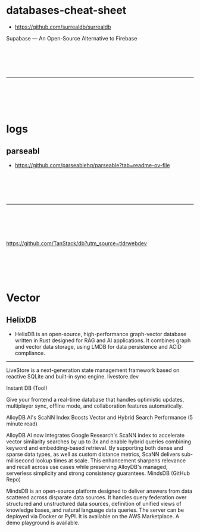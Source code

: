 # databases-cheat-sheet


- https://github.com/surrealdb/surrealdb


 Supabase — An Open-Source Alternative to Firebase


<br><br>
<br><br>

---

<br><br>
<br><br>


# logs

## parseabl
- https://github.com/parseablehq/parseable?tab=readme-ov-file









<br><br>
<br><br>

---

<br><br>
<br><br>

https://github.com/TanStack/db?utm_source=tldrwebdev


<br><br>
<br><br>


# Vector

## HelixDB 
- HelixDB is an open-source, high-performance graph-vector database written in Rust designed for RAG and AI applications. It combines graph and vector data storage, using LMDB for data persistence and ACID compliance. 








---------------


 LiveStore is a next-generation state management framework based on reactive SQLite and built-in sync engine.
livestore.dev 







 Instant DB (Tool)

Give your frontend a real-time database that handles optimistic updates, multiplayer sync, offline mode, and collaboration features automatically. 




AlloyDB AI's ScaNN Index Boosts Vector and Hybrid Search Performance (5 minute read)

AlloyDB AI now integrates Google Research's ScaNN index to accelerate vector similarity searches by up to 3x and enable hybrid queries combining keyword and embedding-based retrieval. By supporting both dense and sparse data types, as well as custom distance metrics, ScaNN delivers sub-millisecond lookup times at scale. This enhancement sharpens relevance and recall across use cases while preserving AlloyDB's managed, serverless simplicity and strong consistency guarantees.
MindsDB (GitHub Repo)

MindsDB is an open-source platform designed to deliver answers from data scattered across disparate data sources. It handles query federation over structured and unstructured data sources, definition of unified views of knowledge bases, and natural language data queries. The server can be deployed via Docker or PyPI. It is available on the AWS Marketplace. A demo playground is available. 
